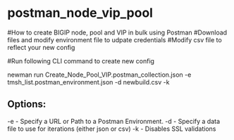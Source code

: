 # postman_node_vip_pool
#How to create BIGIP node, pool and VIP in bulk using Postman
#Download files and modify environment file to udpate credentials
#Modify csv file to reflect your new config

#Run following CLI command to create new config

newman run Create_Node_Pool_VIP.postman_collection.json  -e tmsh_list.postman_environment.json  -d newbuild.csv -k

Options:
-------
-e - Specify a URL or Path to a Postman Environment.
-d - Specify a data file to use for iterations (either json or csv)
-k - Disables SSL validations 
